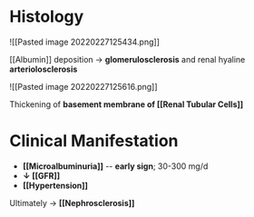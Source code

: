 # Histology

![[Pasted image 20220227125434.png]]

[[Albumin]] deposition → **glomerulosclerosis** and renal hyaline **arteriolosclerosis**

![[Pasted image 20220227125616.png]]

Thickening of **basement membrane of [[Renal Tubular Cells]]** 

# Clinical Manifestation
- **[[Microalbuminuria]]** -- **early sign**; 30-300 mg/d
- **↓ [[GFR]]**
- **[[Hypertension]]**

Ultimately → **[[Nephrosclerosis]]** 
